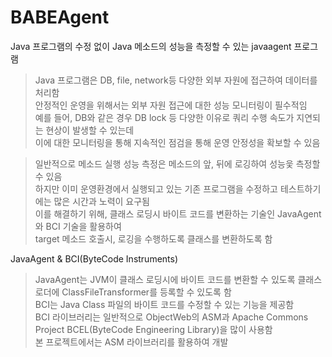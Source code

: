 # BABEAgent
Java 프로그램의 수정 없이 Java 메소드의 성능을 측정할 수 있는 javaagent 프로그램     
> Java 프로그램은 DB, file, network등 다양한 외부 자원에 접근하여 데이터를 처리함     
> 안정적인 운영을 위해서는 외부 자원 접근에 대한 성능 모니터링이 필수적임    
> 예를 들어, DB와 같은 경우 DB lock 등 다양한 이유로 쿼리 수행 속도가 지연되는 현상이 발생할 수 있는데   
> 이에 대한 모니터링을 통해 지속적인 점검을 통해 운영 안정성을 확보할 수 있음    

> 일반적으로 메소드 실행 성능 측정은 메소드의 앞, 뒤에 로깅하여 성능읓 측정할 수 있음    
> 하지만 이미 운영환경에서 실행되고 있는 기존 프로그램을 수정하고 테스트하기에는 많은 시간과 노력이 요구됨    
> 이를 해결하기 위해, 클래스 로딩시 바이트 코드를 변환하는 기술인 JavaAgent와 BCI 기술을 활용하여    
> target 메소드 호출시, 로깅을 수행하도록 클래스를 변환하도록 함     

JavaAgent & BCI(ByteCode Instruments)
> JavaAgent는 JVM이 클래스 로딩시에 바이트 코드를 변환할 수 있도록 클래스 로더에 ClassFileTransformer를 등록할 수 있도록 함     
> BCI는 Java Class 파일의 바이트 코드를 수정할 수 있는 기능을 제공함    
> BCI 라이브러리는 일반적으로 ObjectWeb의 ASM과 Apache Commons Project BCEL(ByteCode Engineering Library)을 많이 사용함    
> 본 프로젝트에서는 ASM 라이브러리를 활용하여 개발    


